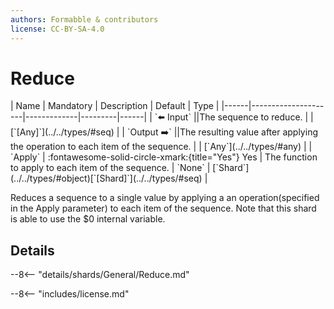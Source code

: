 ```yaml
---
authors: Formabble & contributors
license: CC-BY-SA-4.0
---
```



# Reduce

<div class="sh-parameters" markdown="1">
| Name | Mandatory | Description | Default | Type |
|------|---------------------|-------------|---------|------|
| `⬅️ Input` ||The sequence to reduce. | | [`[Any]`](../../types/#seq) |
| `Output ➡️` ||The resulting value after applying the operation to each item of the sequence. | | [`Any`](../../types/#any) |
| `Apply` | :fontawesome-solid-circle-xmark:{title="Yes"} Yes  | The function to apply to each item of the sequence. | `None` | [`Shard`](../../types/#object)[`[Shard]`](../../types/#seq) |

</div>

Reduces a sequence to a single value by applying a an operation(specified in the Apply parameter) to each item of the sequence. Note that this shard is able to use the $0 internal variable.

## Details

--8<-- "details/shards/General/Reduce.md"


--8<-- "includes/license.md"

